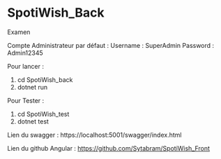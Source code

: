 # SpotiWish_Back
Examen

Compte Administrateur par défaut : 
  Username : SuperAdmin
  Password : Admin12345

Pour lancer : 

1) cd SpotiWish_back
2) dotnet run

Pour Tester :

1) cd SpotiWish_test
2) dotnet test

Lien du swagger :  https://localhost:5001/swagger/index.html

Lien du github Angular : https://github.com/Sytabram/SpotiWish_Front
